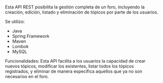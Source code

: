 Esta API REST posibilita la gestión completa de un foro, incluyendo la creación, edición, listado y eliminación de tópicos por parte de los usuarios.

Se utilizo:
- Java
- Spring Framework
- Maven
- Lombok
- MySQL

Funcionalidades:
Esta API facilita a los usuarios la capacidad de crear nuevos tópicos, modificar los existentes, listar todos los tópicos registrados, y eliminar de manera específica aquellos que ya no son necesarios en el foro.
